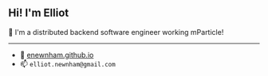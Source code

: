 ## Hi! I'm Elliot

🔭 I'm a distributed backend software engineer working mParticle!

---
- 🔗 [enewnham.github.io](https://enewnham.github.io/)
- 📫 `elliot.newnham@gmail.com`
